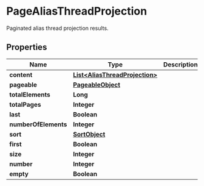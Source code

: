 

# PageAliasThreadProjection

Paginated alias thread projection results.

## Properties

| Name | Type | Description | Notes |
|------------ | ------------- | ------------- | -------------|
|**content** | [**List&lt;AliasThreadProjection&gt;**](AliasThreadProjection) |  |  [optional] |
|**pageable** | [**PageableObject**](PageableObject) |  |  [optional] |
|**totalElements** | **Long** |  |  |
|**totalPages** | **Integer** |  |  |
|**last** | **Boolean** |  |  [optional] |
|**numberOfElements** | **Integer** |  |  [optional] |
|**sort** | [**SortObject**](SortObject) |  |  [optional] |
|**first** | **Boolean** |  |  [optional] |
|**size** | **Integer** |  |  [optional] |
|**number** | **Integer** |  |  [optional] |
|**empty** | **Boolean** |  |  [optional] |



